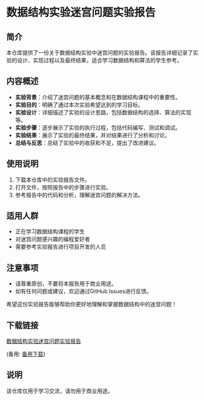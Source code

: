 # 数据结构实验迷宫问题实验报告

## 简介
本仓库提供了一份关于数据结构实验中迷宫问题的实验报告。该报告详细记录了实验的设计、实现过程以及最终结果，适合学习数据结构和算法的学生参考。

## 内容概述
- **实验背景**：介绍了迷宫问题的基本概念和在数据结构课程中的重要性。
- **实验目的**：明确了通过本次实验希望达到的学习目标。
- **实验设计**：详细描述了实验的设计思路，包括数据结构的选择、算法的实现等。
- **实验步骤**：逐步展示了实验的执行过程，包括代码编写、测试和调试。
- **实验结果**：展示了实验的最终结果，并对结果进行了分析和讨论。
- **总结与反思**：总结了实验中的收获和不足，提出了改进建议。

## 使用说明
1. 下载本仓库中的实验报告文件。
2. 打开文件，按照报告中的步骤进行实验。
3. 参考报告中的代码和分析，理解迷宫问题的解决方法。

## 适用人群
- 正在学习数据结构课程的学生
- 对迷宫问题感兴趣的编程爱好者
- 需要参考实验报告进行项目开发的人员

## 注意事项
- 请尊重原创，不要将本报告用于商业用途。
- 如有任何问题或建议，欢迎通过GitHub Issues进行反馈。

希望这份实验报告能够帮助你更好地理解和掌握数据结构中的迷宫问题！

## 下载链接
[数据结构实验迷宫问题实验报告](https://pan.quark.cn/s/ea148312f154) 

(备用: [备用下载](https://pan.baidu.com/s/197Rbg1cwL4zaG52N_EV2mw?pwd=1234))

## 说明

该仓库仅用于学习交流，请勿用于商业用途。
